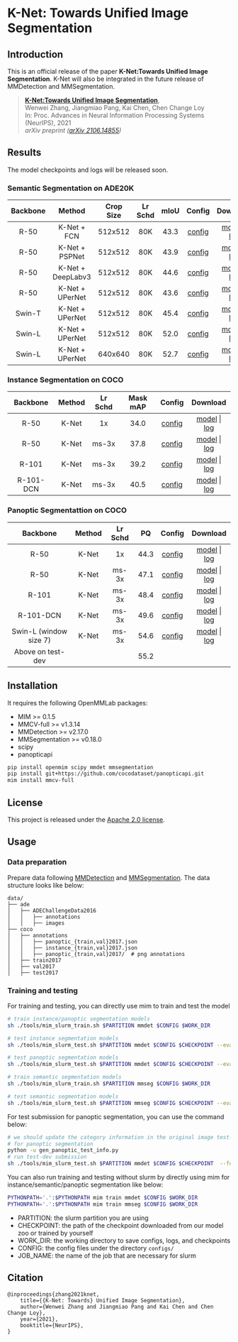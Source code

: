 # K-Net: Towards Unified Image Segmentation

## Introduction

This is an official release of the paper **K-Net:Towards Unified Image Segmentation**. K-Net will also be integrated in the future release of MMDetection and MMSegmentation.

> [**K-Net:Towards Unified Image Segmentation**](https://arxiv.org/abs/2106.14855),            
> Wenwei Zhang, Jiangmiao Pang, Kai Chen, Chen Change Loy     
> In: Proc. Advances in Neural Information Processing Systems (NeurIPS), 2021     
> *arXiv preprint ([arXiv 2106.14855](https://arxiv.org/abs/2106.14855))*   

## Results

The model checkpoints and logs will be released soon.

### Semantic Segmentation on ADE20K

| Backbone | Method | Crop Size | Lr Schd | mIoU | Config | Download |
| :---: | :---: | :---: | :---: | :---: | :---: | :---: |
| R-50 | K-Net + FCN | 512x512 | 80K | 43.3 |[config](configs/seg/knet/knet_s3_fcn_r50-d8_80k_adamw_ade20k.py) | [model]() &#124;  [log]() |
| R-50 | K-Net + PSPNet | 512x512 | 80K | 43.9 |[config](configs/seg/knet/knet_s3_pspnet_r50-d8_80k_adamw_ade20k.py) | [model]() &#124;  [log]() |
| R-50 | K-Net + DeepLabv3 | 512x512 | 80K | 44.6 |[config](configs/seg/knet/knet_s3_deeplabv3_r50-d8_80k_adamw_ade20k.py) | [model]() &#124;  [log]() |
| R-50 | K-Net + UPerNet | 512x512 | 80K | 43.6 |[config](configs/seg/knet/knet_s3_upernet_r50-d8_80k_adamw_ade20k.py) | [model]() &#124;  [log]() |
| Swin-T | K-Net + UPerNet | 512x512 | 80K | 45.4 |[config](configs/seg/knet/knet_s3_upernet_swin-t_80k_adamw_ade20k.py) | [model]() &#124;  [log]() |
| Swin-L | K-Net + UPerNet | 512x512 | 80K | 52.0 |[config](configs/seg/knet/knet_s3_upernet_swin-l_80k_adamw_ade20k.py) | [model]() &#124;  [log]() |
| Swin-L | K-Net + UPerNet | 640x640 | 80K | 52.7 |[config](configs/seg/knet/knet_s3_upernet_swin-l_80k_adamw_640x640_ade20k.py) | [model]() &#124;  [log]() |

### Instance Segmentation on COCO

| Backbone | Method | Lr Schd | Mask mAP| Config | Download |
| :---: | :---: | :---: | :---: | :---: | :---: |
| R-50  | K-Net | 1x        | 34.0 |[config](configs/det/knet/knet_s3_r50_fpn_1x_coco.py) | [model]() &#124;  [log]() |
| R-50  | K-Net | ms-3x     | 37.8 |[config](configs/det/knet/knet_s3_r50_fpn_ms-3x_coco.py) | [model]() &#124;  [log]() |
| R-101  | K-Net | ms-3x    | 39.2 |[config](configs/det/knet/knet_s3_r101_fpn_ms-3x_coco.py) | [model]() &#124;  [log]() |
| R-101-DCN | K-Net | ms-3x | 40.5 |[config](configs/det/knet/knet_s3_r101_dcn-c3-c5_fpn_ms-3x_coco.py) | [model]() &#124;  [log]() |

### Panoptic Segmentattion on COCO

| Backbone | Method | Lr Schd | PQ | Config | Download |
| :---: | :---: | :---: | :---: | :---: | :---: |
| R-50  | K-Net | 1x| 44.3 |[config](configs/det/knet/knet_s3_r50_fpn_1x_coco-panoptic.py) | [model]() &#124;  [log]() |
| R-50  | K-Net | ms-3x| 47.1 |[config](configs/det/knet/knet_s3_r50_fpn_ms-3x_coco-panoptic.py) | [model]() &#124;  [log]() |
| R-101  | K-Net | ms-3x| 48.4 |[config](configs/det/knet/knet_s3_r101_fpn_ms-3x_coco-panoptic.py) | [model]() &#124;  [log]() |
| R-101-DCN  | K-Net | ms-3x| 49.6 |[config](configs/det/knet/knet_s3_r101_dcn-c3-c5_fpn_ms-3x_coco-panoptic.py) | [model]() &#124;  [log]() |
| Swin-L (window size 7)  | K-Net | ms-3x| 54.6 |[config](configs/det/knet/knet_s3_swin-l_fpn_ms-3x_16x2_coco-panoptic.py) | [model]() &#124;  [log]() |
| Above on test-dev  | | | 55.2 | | |

## Installation

It requires the following OpenMMLab packages:

- MIM >= 0.1.5
- MMCV-full >= v1.3.14
- MMDetection >= v2.17.0
- MMSegmentation >= v0.18.0
- scipy
- panopticapi

```bash
pip install openmim scipy mmdet mmsegmentation
pip install git+https://github.com/cocodataset/panopticapi.git
mim install mmcv-full
```

## License

This project is released under the [Apache 2.0 license](LICENSE).

## Usage

### Data preparation

Prepare data following [MMDetection](https://github.com/open-mmlab/mmdetection) and [MMSegmentation](https://github.com/open-mmlab/mmsegmentation). The data structure looks like below:

```
data/
├── ade
│   ├── ADEChallengeData2016
│   │   ├── annotations
│   │   ├── images
├── coco
│   ├── annotations
│   │   ├── panoptic_{train,val}2017.json
│   │   ├── instance_{train,val}2017.json
│   │   ├── panoptic_{train,val}2017/  # png annotations
│   ├── train2017
│   ├── val2017
│   ├── test2017

```

### Training and testing

For training and testing, you can directly use mim to train and test the model

```bash
# train instance/panoptic segmentation models
sh ./tools/mim_slurm_train.sh $PARTITION mmdet $CONFIG $WORK_DIR

# test instance segmentation models
sh ./tools/mim_slurm_test.sh $PARTITION mmdet $CONFIG $CHECKPOINT --eval segm

# test panoptic segmentation models
sh ./tools/mim_slurm_test.sh $PARTITION mmdet $CONFIG $CHECKPOINT --eval pq

# train semantic segmentation models
sh ./tools/mim_slurm_train.sh $PARTITION mmseg $CONFIG $WORK_DIR

# test semantic segmentation models
sh ./tools/mim_slurm_test.sh $PARTITION mmseg $CONFIG $CHECKPOINT --eval mIoU
```

For test submission for panoptic segmentation, you can use the command below:

```bash
# we should update the category information in the original image test-dev pkl file
# for panoptic segmentation
python -u gen_panoptic_test_info.py
# run test-dev submission
sh ./tools/mim_slurm_test.sh $PARTITION mmdet $CONFIG $CHECKPOINT  --format-only --cfg-options data.test.ann_file=data/coco/annotations/panoptic_image_info_test-dev2017.json data.test.img_prefix=data/coco/test2017 --eval-options jsonfile_prefix=$WORK_DIR
```

You can also run training and testing without slurm by directly using mim for instance/semantic/panoptic segmentation like below:

```bash
PYTHONPATH='.':$PYTHONPATH mim train mmdet $CONFIG $WORK_DIR
PYTHONPATH='.':$PYTHONPATH mim train mmseg $CONFIG $WORK_DIR
```

- PARTITION: the slurm partition you are using
- CHECKPOINT: the path of the checkpoint downloaded from our model zoo or trained by yourself
- WORK_DIR: the working directory to save configs, logs, and checkpoints
- CONFIG: the config files under the directory `configs/`
- JOB_NAME: the name of the job that are necessary for slurm

## Citation

```
@inproceedings{zhang2021knet,
    title={{K-Net: Towards} Unified Image Segmentation}, 
    author={Wenwei Zhang and Jiangmiao Pang and Kai Chen and Chen Change Loy},
    year={2021},
    booktitle={NeurIPS},
}
```
